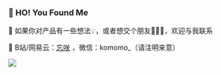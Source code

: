 ### 👻 HO! You Found Me

💬  如果你对产品有一些想法💡，或者想交个朋友🙋🏻‍♀️，欢迎与我联系

📮  B站/网易云：[忘咲](https://space.bilibili.com/2128524)  ，微信：komomo_（请注明来意）

![](https://github-readme-stats.vercel.app/api?username=wannaxiao&show_icons=true&icon_color=0366d6&text_color=24292e&bg_color=ffffff&hide_title=true&hide=issues)

